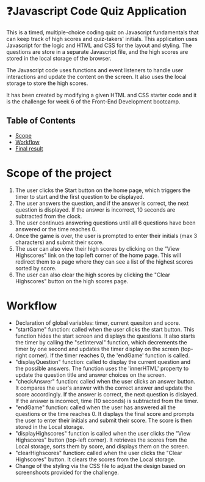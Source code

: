 # ❓Javascript Code Quiz Application
This is a timed, multiple-choice coding quiz on Javascript fundamentals that can keep track of high scores and quiz-takers' initials.
This application uses Javascript for the logic and HTML and CSS for the layout and styling. The questions are store in a separate Javascript file, and the high scores are stored in the local storage of the browser. 

The Javascript code uses functions and event listeners to handle user interactions and update the content on the screen. It also uses the local storage to store the high scores. 

It has been created by modifying a given HTML and CSS starter code and it is the challenge for week 6 of the Front-End Development bootcamp. 

## Table of Contents
- [Scope](#scope-of-project)
- [Workflow](#workflow)
- [Final result](#final-results)

# Scope of the project
1. The user clicks the Start button on the home page, which triggers the timer to start and the first question to be displayed. 
2. The user answers the question, and if the answer is correct, the next question is displayed. If the answer is incorrect, 10 seconds are subtracted from the clock. 
3. The user continues answering questions until all 6 questions have been answered or the time reaches 0.
4. Once the game is over, the user is prompted to enter their initials (max 3 characters) and submit their score. 
5. The user can also view their high scores by clicking on the "View Highscores" link on the top left corner of the home page. This will redirect them to a page where they can see a list of the highest scores sorted by score. 
6. The user can also clear the high scores by clicking the "Clear Highscores" button on the high scores page.

# Workflow
- Declaration of global variables: timer, current quesiton and score.
- "startGame" function: called when the user clicks the start button. This function hides the start screen and displays the questions. It also starts the timer by calling the "setInterval" function, which decrements the timer by one second and updates the timer display on the screen (top-right corner). If the timer reaches 0, the 'endGame' function is called. 
- "displayQuestion" function: called to display the current question and the possible answers. The function uses the 'innerHTML' property to update the question title and answer choices on the screen. 
- "checkAnswer" function: called when the user clicks an answer button. It compares the user's answer with the correct answer and update the score accordingly. If the answer is correct, the next question is dislayed. If the answer is incorrect, time (10 seconds) is subtracted from the timer. 
- "endGame" function: called when the user has answered all the questions or the time reaches 0. It displays the final score and prompts the user to enter their initials and submit their score. The score is then stored in the Local storage. 
- "displayHighscores" function is called when the user clicks the "View Highscores" button (top-left corner). It retrieves the scores from the Local storage, sorts them by score, and displays them on the screen. 
- "clearHighscores" function: called when the user clicks the "Clear Highscores" button. It clears the scores from the Local storage. 
- Change of the styling via the CSS file to adjust the design based on screenshoots provided for the challenge.